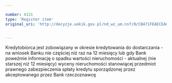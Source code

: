 ```yaml
---

number: 4131
type: 'Register item'
original_uri: 'http://decyzje.uokik.gov.pl/nd_wz_um.nsf/0/CB471FEAECEACB34C1257AD3003E8AB2?OpenDocument'


---
```


Kredytobiorca jest zobowiązany w okresie kredytowania do dostarczania - na wniosek Banku nie częściej niż raz na 12 miesięcy lub gdy Bank poweźmie informację o spadku wartości nieruchomości - aktualnej (nie starszej niż 12 miesięcy) wyceny nieruchomości stanowiącej przedmiot prawnego zabezpieczenia spłaty kredytu sporządzonej przez akceptowanego przez Bank rzeczoznawcę
